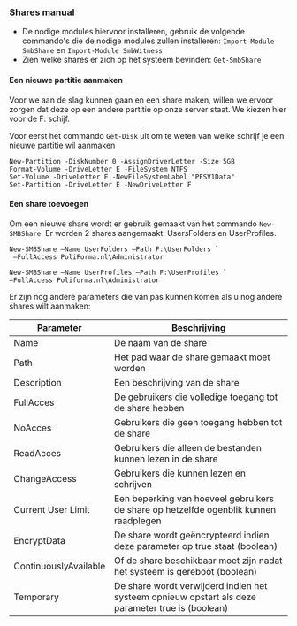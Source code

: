 ### Shares manual

* De nodige modules hiervoor installeren, gebruik de volgende commando's die  de nodige modules zullen installeren: `Import-Module SmbShare` en `Import-Module SmbWitness`
* Zien welke shares er zich op het systeem bevinden: `Get-SmbShare`

#### Een nieuwe partitie aanmaken
Voor we aan de slag kunnen gaan en een share maken, willen we ervoor zorgen dat deze op een andere partitie op onze server staat. We kiezen hier voor de F: schijf.

Voor eerst het commando `Get-Disk` uit om te weten van welke schrijf je een nieuwe partitie wil aanmaken

```
New-Partition -DiskNumber 0 -AssignDriverLetter -Size 5GB
Format-Volume -DriveLetter E -FileSystem NTFS
Set-Volume -DriveLetter E -NewFileSystemLabel "PFSV1Data"
Set-Partition -DriveLetter E -NewDriveLetter F
```

#### Een share toevoegen
Om een nieuwe share wordt er gebruik gemaakt van het commando `New-SMBShare`. Er worden 2 shares aangemaakt: UsersFolders en UserProfiles.

```
New-SMBShare –Name UserFolders –Path F:\UserFolders `
 –FullAccess PoliForma.nl\Administrator  
 ```
 
 ```
 New-SMBShare –Name UserProfiles –Path F:\UserProfiles `
 –FullAccess Poliforma.nl\Administrator
 ```
 
 Er zijn nog andere parameters die van pas kunnen komen als u nog andere shares wilt aanmaken:
 
|Parameter| Beschrijving |
| --- | --- |
| Name | De naam van de share |
| Path | Het pad waar de share gemaakt moet worden |
| Description | Een beschrijving van de share |
| FullAcces | De gebruikers die volledige toegang tot de share hebben |
| NoAcces | Gebruikers die geen toegang hebben tot de share |
| ReadAcces | Gebruikers die alleen de bestanden kunnen lezen in de share |
| ChangeAccess | Gebruikers die kunnen lezen en schrijven|
| Current User Limit | Een beperking van hoeveel gebruikers de share op hetzelfde ogenblik kunnen raadplegen |
| EncryptData | De share wordt geëncrypteerd indien deze parameter op true staat (boolean) |
| ContinuouslyAvailable | Of de share beschikbaar moet zijn nadat het systeem is gereboot (boolean) |
| Temporary | De share wordt verwijderd indien het systeem opnieuw opstart als deze parameter true is (boolean) |

